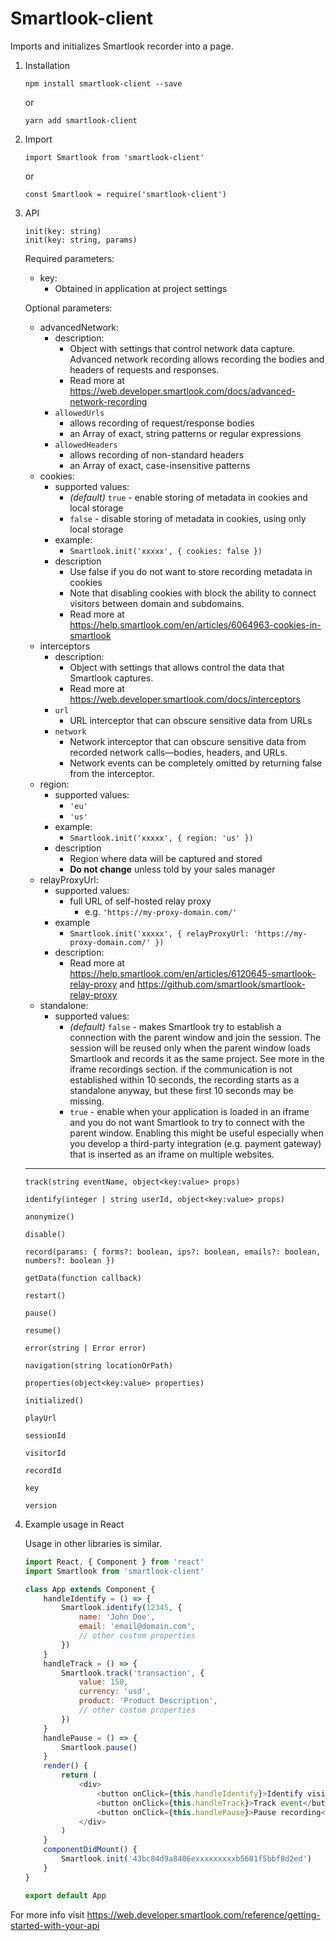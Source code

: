 # Smartlook-client

Imports and initializes Smartlook recorder into a page.

1.  Installation
    ```
    npm install smartlook-client --save
    ```
    or
    ```
    yarn add smartlook-client
    ```
2.  Import
    ```
    import Smartlook from 'smartlook-client'
    ```
    or
    ```
    const Smartlook = require('smartlook-client')
    ```
3.  API

    ```
    init(key: string)
    init(key: string, params)
    ```
	Required parameters:
	* key:
		* Obtained in application at project settings

	Optional parameters:
    * advancedNetwork:
        * description:
            * Object with settings that control network data capture. Advanced network recording allows recording the bodies and headers of requests and responses.
            * Read more at https://web.developer.smartlook.com/docs/advanced-network-recording
        * `allowedUrls`
            * allows recording of request/response bodies
            * an Array of exact, string patterns or regular expressions
        * `allowedHeaders`
            * allows recording of non-standard headers
            * an Array of exact, case-insensitive patterns
    * cookies:
		* supported values:
			* _(default)_ `true` - enable storing of metadata in cookies and local storage
			* `false` - disable storing of metadata in cookies, using only local storage
		* example:
			* `Smartlook.init('xxxxx', { cookies: false })`
		* description
			* Use false if you do not want to store recording metadata in cookies
			* Note that disabling cookies with block the ability to connect visitors between domain and subdomains.
			* Read more at https://help.smartlook.com/en/articles/6064963-cookies-in-smartlook
    * interceptors
        * description:
            * Object with settings that allows control the data that Smartlook captures.
            * Read more at https://web.developer.smartlook.com/docs/interceptors
        * `url`
            * URL interceptor that can obscure sensitive data from URLs
        * `network`
            * Network interceptor that can obscure sensitive data from recorded network calls—bodies, headers, and URLs.
            * Network events can be completely omitted by returning false from the interceptor.
	* region:
		* supported values:
			* `'eu'`
			* `'us'`
		* example:
			* `Smartlook.init('xxxxx', { region: 'us' })`
		* description
			* Region where data will be captured and stored
			* **Do not change** unless told by your sales manager
	* relayProxyUrl:
		* supported values:
			* full URL of self-hosted relay proxy
				* e.g. `'https://my-proxy-domain.com/'`
		* example
			* `Smartlook.init('xxxxx', { relayProxyUrl: 'https://my-proxy-domain.com/' })`
		* description:
			* Read more at https://help.smartlook.com/en/articles/6120645-smartlook-relay-proxy and https://github.com/smartlook/smartlook-relay-proxy
	* standalone:
		* supported values:
            * _(default)_ `false` - makes Smartlook try to establish a connection with the parent window and join the session. The session will be reused only when the parent window loads Smartlook and records it as the same project. See more in the iframe recordings section. if the communication is not established within 10 seconds, the recording starts as a standalone anyway, but these first 10 seconds may be missing.
            * `true` - enable when your application is loaded in an iframe and you do not want Smartlook to try to connect with the parent window. Enabling this might be useful especially when you develop a third-party integration (e.g. payment gateway) that is inserted as an iframe on multiple websites.

	---

    ```
    track(string eventName, object<key:value> props)
    ```

    ```
    identify(integer | string userId, object<key:value> props)
    ```

    ```
    anonymize()
    ```

    ```
    disable()
    ```

    ```
    record(params: { forms?: boolean, ips?: boolean, emails?: boolean, numbers?: boolean })
    ```

    ```
    getData(function callback)
    ```

    ```
    restart()
    ```

    ```
    pause()
    ```

    ```
    resume()
    ```

    ```
    error(string | Error error)
    ```

    ```
    navigation(string locationOrPath)
    ```

    ```
    properties(object<key:value> properties)
    ```

    ```
    initialized()
    ```

    ```
    playUrl
    ```

    ```
    sessionId
    ```

    ```
    visitorId
    ```

    ```
    recordId
    ```

    ```
    key
    ```

    ```
    version
    ```

4.  Example usage in React

    Usage in other libraries is similar.

    ```js
    import React, { Component } from 'react'
    import Smartlook from 'smartlook-client'

    class App extends Component {
    	handleIdentify = () => {
    		Smartlook.identify(12345, {
    			name: 'John Doe',
    			email: 'email@domain.com',
    			// other custom properties
    		})
    	}
    	handleTrack = () => {
    		Smartlook.track('transaction', {
    			value: 150,
    			currency: 'usd',
    			product: 'Product Description',
    			// other custom properties
    		})
    	}
    	handlePause = () => {
    		Smartlook.pause()
    	}
    	render() {
    		return (
    			<div>
    				<button onClick={this.handleIdentify}>Identify visitor</button>
    				<button onClick={this.handleTrack}>Track event</button>
    				<button onClick={this.handlePause}>Pause recording</button>
    			</div>
    		)
    	}
    	componentDidMount() {
    		Smartlook.init('43bc84d9a8406exxxxxxxxxb5601f5bbf8d2ed')
    	}
    }

    export default App
    ```

For more info visit https://web.developer.smartlook.com/reference/getting-started-with-your-api
